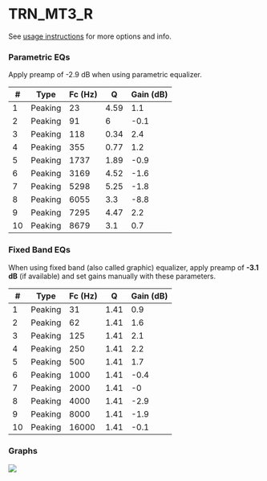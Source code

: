 # TRN_MT3_R
See [usage instructions](https://github.com/jaakkopasanen/AutoEq#usage) for more options and info.

### Parametric EQs
Apply preamp of -2.9 dB when using parametric equalizer.

|   # | Type    |   Fc (Hz) |    Q |   Gain (dB) |
|-----|---------|-----------|------|-------------|
|   1 | Peaking |        23 | 4.59 |         1.1 |
|   2 | Peaking |        91 | 6    |        -0.1 |
|   3 | Peaking |       118 | 0.34 |         2.4 |
|   4 | Peaking |       355 | 0.77 |         1.2 |
|   5 | Peaking |      1737 | 1.89 |        -0.9 |
|   6 | Peaking |      3169 | 4.52 |        -1.6 |
|   7 | Peaking |      5298 | 5.25 |        -1.8 |
|   8 | Peaking |      6055 | 3.3  |        -8.8 |
|   9 | Peaking |      7295 | 4.47 |         2.2 |
|  10 | Peaking |      8679 | 3.1  |         0.7 |

### Fixed Band EQs
When using fixed band (also called graphic) equalizer, apply preamp of **-3.1 dB** (if available) and set gains manually with these parameters.

|   # | Type    |   Fc (Hz) |    Q |   Gain (dB) |
|-----|---------|-----------|------|-------------|
|   1 | Peaking |        31 | 1.41 |         0.9 |
|   2 | Peaking |        62 | 1.41 |         1.6 |
|   3 | Peaking |       125 | 1.41 |         2.1 |
|   4 | Peaking |       250 | 1.41 |         2.2 |
|   5 | Peaking |       500 | 1.41 |         1.7 |
|   6 | Peaking |      1000 | 1.41 |        -0.4 |
|   7 | Peaking |      2000 | 1.41 |        -0   |
|   8 | Peaking |      4000 | 1.41 |        -2.9 |
|   9 | Peaking |      8000 | 1.41 |        -1.9 |
|  10 | Peaking |     16000 | 1.41 |        -0.1 |

### Graphs
![](./TRN_MT3_R.png)

